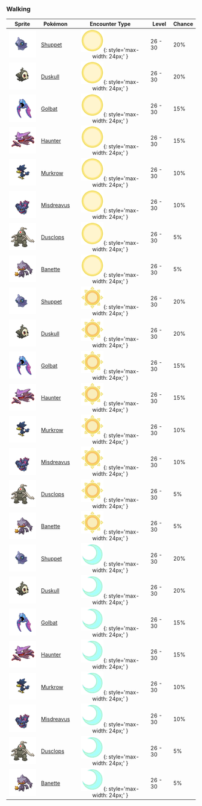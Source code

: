 ### Walking

| Sprite | Pokémon | Encounter Type | Level | Chance |
|:------:|---------|:--------------:|-------|--------|
| ![Shuppet](../../assets/sprites/shuppet/front.gif "Shuppet") | [Shuppet](../../pokemon/shuppet.md/) | ![Morning](../../assets/encounter_types/morning.png "Morning"){: style='max-width: 24px;' } | 26 - 30 | 20% |
| ![Duskull](../../assets/sprites/duskull/front.gif "Duskull") | [Duskull](../../pokemon/duskull.md/) | ![Morning](../../assets/encounter_types/morning.png "Morning"){: style='max-width: 24px;' } | 26 - 30 | 20% |
| ![Golbat](../../assets/sprites/golbat/front.gif "Golbat") | [Golbat](../../pokemon/golbat.md/) | ![Morning](../../assets/encounter_types/morning.png "Morning"){: style='max-width: 24px;' } | 26 - 30 | 15% |
| ![Haunter](../../assets/sprites/haunter/front.gif "Haunter") | [Haunter](../../pokemon/haunter.md/) | ![Morning](../../assets/encounter_types/morning.png "Morning"){: style='max-width: 24px;' } | 26 - 30 | 15% |
| ![Murkrow](../../assets/sprites/murkrow/front.gif "Murkrow") | [Murkrow](../../pokemon/murkrow.md/) | ![Morning](../../assets/encounter_types/morning.png "Morning"){: style='max-width: 24px;' } | 26 - 30 | 10% |
| ![Misdreavus](../../assets/sprites/misdreavus/front.gif "Misdreavus") | [Misdreavus](../../pokemon/misdreavus.md/) | ![Morning](../../assets/encounter_types/morning.png "Morning"){: style='max-width: 24px;' } | 26 - 30 | 10% |
| ![Dusclops](../../assets/sprites/dusclops/front.gif "Dusclops") | [Dusclops](../../pokemon/dusclops.md/) | ![Morning](../../assets/encounter_types/morning.png "Morning"){: style='max-width: 24px;' } | 26 - 30 | 5% |
| ![Banette](../../assets/sprites/banette/front.gif "Banette") | [Banette](../../pokemon/banette.md/) | ![Morning](../../assets/encounter_types/morning.png "Morning"){: style='max-width: 24px;' } | 26 - 30 | 5% |
| ![Shuppet](../../assets/sprites/shuppet/front.gif "Shuppet") | [Shuppet](../../pokemon/shuppet.md/) | ![Day](../../assets/encounter_types/day.png "Day"){: style='max-width: 24px;' } | 26 - 30 | 20% |
| ![Duskull](../../assets/sprites/duskull/front.gif "Duskull") | [Duskull](../../pokemon/duskull.md/) | ![Day](../../assets/encounter_types/day.png "Day"){: style='max-width: 24px;' } | 26 - 30 | 20% |
| ![Golbat](../../assets/sprites/golbat/front.gif "Golbat") | [Golbat](../../pokemon/golbat.md/) | ![Day](../../assets/encounter_types/day.png "Day"){: style='max-width: 24px;' } | 26 - 30 | 15% |
| ![Haunter](../../assets/sprites/haunter/front.gif "Haunter") | [Haunter](../../pokemon/haunter.md/) | ![Day](../../assets/encounter_types/day.png "Day"){: style='max-width: 24px;' } | 26 - 30 | 15% |
| ![Murkrow](../../assets/sprites/murkrow/front.gif "Murkrow") | [Murkrow](../../pokemon/murkrow.md/) | ![Day](../../assets/encounter_types/day.png "Day"){: style='max-width: 24px;' } | 26 - 30 | 10% |
| ![Misdreavus](../../assets/sprites/misdreavus/front.gif "Misdreavus") | [Misdreavus](../../pokemon/misdreavus.md/) | ![Day](../../assets/encounter_types/day.png "Day"){: style='max-width: 24px;' } | 26 - 30 | 10% |
| ![Dusclops](../../assets/sprites/dusclops/front.gif "Dusclops") | [Dusclops](../../pokemon/dusclops.md/) | ![Day](../../assets/encounter_types/day.png "Day"){: style='max-width: 24px;' } | 26 - 30 | 5% |
| ![Banette](../../assets/sprites/banette/front.gif "Banette") | [Banette](../../pokemon/banette.md/) | ![Day](../../assets/encounter_types/day.png "Day"){: style='max-width: 24px;' } | 26 - 30 | 5% |
| ![Shuppet](../../assets/sprites/shuppet/front.gif "Shuppet") | [Shuppet](../../pokemon/shuppet.md/) | ![Night](../../assets/encounter_types/night.png "Night"){: style='max-width: 24px;' } | 26 - 30 | 20% |
| ![Duskull](../../assets/sprites/duskull/front.gif "Duskull") | [Duskull](../../pokemon/duskull.md/) | ![Night](../../assets/encounter_types/night.png "Night"){: style='max-width: 24px;' } | 26 - 30 | 20% |
| ![Golbat](../../assets/sprites/golbat/front.gif "Golbat") | [Golbat](../../pokemon/golbat.md/) | ![Night](../../assets/encounter_types/night.png "Night"){: style='max-width: 24px;' } | 26 - 30 | 15% |
| ![Haunter](../../assets/sprites/haunter/front.gif "Haunter") | [Haunter](../../pokemon/haunter.md/) | ![Night](../../assets/encounter_types/night.png "Night"){: style='max-width: 24px;' } | 26 - 30 | 15% |
| ![Murkrow](../../assets/sprites/murkrow/front.gif "Murkrow") | [Murkrow](../../pokemon/murkrow.md/) | ![Night](../../assets/encounter_types/night.png "Night"){: style='max-width: 24px;' } | 26 - 30 | 10% |
| ![Misdreavus](../../assets/sprites/misdreavus/front.gif "Misdreavus") | [Misdreavus](../../pokemon/misdreavus.md/) | ![Night](../../assets/encounter_types/night.png "Night"){: style='max-width: 24px;' } | 26 - 30 | 10% |
| ![Dusclops](../../assets/sprites/dusclops/front.gif "Dusclops") | [Dusclops](../../pokemon/dusclops.md/) | ![Night](../../assets/encounter_types/night.png "Night"){: style='max-width: 24px;' } | 26 - 30 | 5% |
| ![Banette](../../assets/sprites/banette/front.gif "Banette") | [Banette](../../pokemon/banette.md/) | ![Night](../../assets/encounter_types/night.png "Night"){: style='max-width: 24px;' } | 26 - 30 | 5% |

